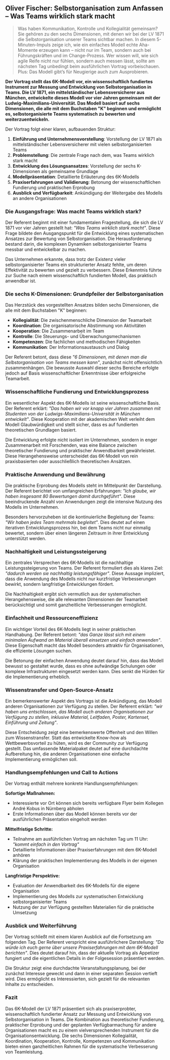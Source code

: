 ## Oliver Fischer: Selbstorganisation zum Anfassen – Was Teams wirklich stark macht

> Was haben Kommunikation, Kontrolle und Kollegialität gemeinsam? Sie gehören zu den sechs Dimensionen, mit denen wir bei der LV 1871 die Selbstorganisation unserer Teams sichtbar machen. In diesem 5-Minuten-Impuls zeige ich, wie ein einfaches Modell echte Aha-Momente erzeugen kann – nicht nur im Team, sondern auch bei Führungskräften und im Change-Prozess. Wer wissen will, wie sich agile Reife nicht nur fühlen, sondern auch messen lässt, sollte am nächsten Tag unbedingt beim ausführlichen Vortrag vorbeischauen. Plus: Das Modell gibt’s für Neugierige auch zum Ausprobieren.

**Der Vortrag stellt das 6K-Modell vor, ein wissenschaftlich fundiertes Instrument zur Messung und Entwicklung von Selbstorganisation in Teams. Die LV 1871, ein mittelständischer Lebensversicherer aus München, entwickelte dieses Modell vor vier Jahren gemeinsam mit der Ludwig-Maximilians-Universität. Das Modell basiert auf sechs Dimensionen, die alle mit dem Buchstaben "K" beginnen und ermöglicht es, selbstorganisierte Teams systematisch zu bewerten und weiterzuentwickeln.**

Der Vortrag folgt einer klaren, aufbauenden Struktur:

1. **Einführung und Unternehmensvorstellung**: Vorstellung der LV 1871 als mittelständischer Lebensversicherer mit vielen selbstorganisierten Teams
2. **Problemstellung**: Die zentrale Frage nach dem, was Teams wirklich stark macht
3. **Entwicklung des Lösungsansatzes**: Vorstellung der sechs K-Dimensionen als gemeinsame Grundlage
4. **Modellpräsentation**: Detaillierte Erläuterung des 6K-Modells
5. **Praxiserfahrungen und Validierung**: Betonung der wissenschaftlichen Fundierung und praktischen Erprobung
6. **Ausblick und Verfügbarkeit**: Ankündigung der Weitergabe des Modells an andere Organisationen

### Die Ausgangsfrage: Was macht Teams wirklich stark?

Der Referent beginnt mit einer fundamentalen Fragestellung, die sich die LV 1871 vor vier Jahren gestellt hat: *"Was Teams wirklich stark macht"*. Diese Frage bildete den Ausgangspunkt für die Entwicklung eines systematischen Ansatzes zur Bewertung von Selbstorganisation. Die Herausforderung bestand darin, die komplexen Dynamiken selbstorganisierter Teams messbar und entwickelbar zu machen.

Das Unternehmen erkannte, dass trotz der Existenz vieler selbstorganisierter Teams ein strukturierter Ansatz fehlte, um deren Effektivität zu bewerten und gezielt zu verbessern. Diese Erkenntnis führte zur Suche nach einem wissenschaftlich fundierten Modell, das praktisch anwendbar ist.

### Die sechs K-Dimensionen: Grundpfeiler der Selbstorganisation

Das Herzstück des vorgestellten Ansatzes bilden sechs Dimensionen, die alle mit dem Buchstaben "K" beginnen:

- **Kollegialität**: Die zwischenmenschliche Dimension der Teamarbeit
- **Koordination**: Die organisatorische Abstimmung von Aktivitäten
- **Kooperation**: Die Zusammenarbeit im Team
- **Kontrolle**: Die Steuerungs- und Überwachungsmechanismen
- **Kompetenzen**: Die fachlichen und methodischen Fähigkeiten
- **Kommunikation**: Der Informationsaustausch und Dialog

Der Referent betont, dass diese *"6 Dimensionen, mit denen man die Selbstorganisation von Teams messen kann"*, zunächst nicht offensichtlich zusammenhängen. Die bewusste Auswahl dieser sechs Bereiche erfolgte jedoch auf Basis wissenschaftlicher Erkenntnisse über erfolgreiche Teamarbeit.

### Wissenschaftliche Fundierung und Entwicklungsprozess

Ein wesentlicher Aspekt des 6K-Modells ist seine wissenschaftliche Basis. Der Referent erklärt: *"Das haben wir vor knapp vier Jahren zusammen mit Studenten von der Ludwigs-Maximilians-Universität in München entwickelt"*. Diese Kooperation mit der akademischen Welt verleiht dem Modell Glaubwürdigkeit und stellt sicher, dass es auf fundierten theoretischen Grundlagen basiert.

Die Entwicklung erfolgte nicht isoliert im Unternehmen, sondern in enger Zusammenarbeit mit Forschenden, was eine Balance zwischen theoretischer Fundierung und praktischer Anwendbarkeit gewährleistet. Diese Herangehensweise unterscheidet das 6K-Modell von rein praxisbasierten oder ausschließlich theoretischen Ansätzen.

### Praktische Anwendung und Bewährung

Die praktische Erprobung des Modells steht im Mittelpunkt der Darstellung. Der Referent berichtet von umfangreichen Erfahrungen: *"Ich glaube, wir haben insgesamt 80 Bewertungen damit durchgeführt"*. Diese beeindruckende Anzahl von Anwendungen zeigt die intensive Nutzung des Modells im Unternehmen.

Besonders hervorzuheben ist die kontinuierliche Begleitung der Teams: *"Wir haben jedes Team mehrmals begleitet"*. Dies deutet auf einen iterativen Entwicklungsprozess hin, bei dem Teams nicht nur einmalig bewertet, sondern über einen längeren Zeitraum in ihrer Entwicklung unterstützt werden.

### Nachhaltigkeit und Leistungssteigerung

Ein zentrales Versprechen des 6K-Modells ist die nachhaltige Leistungssteigerung von Teams. Der Referent formuliert dies als klares Ziel: *"dadurch werden sie nachhaltig leistungsfähiger"*. Diese Aussage impliziert, dass die Anwendung des Modells nicht nur kurzfristige Verbesserungen bewirkt, sondern langfristige Entwicklungen fördert.

Die Nachhaltigkeit ergibt sich vermutlich aus der systematischen Herangehensweise, die alle relevanten Dimensionen der Teamarbeit berücksichtigt und somit ganzheitliche Verbesserungen ermöglicht.

### Einfachheit und Ressourceneffizienz

Ein wichtiger Vorteil des 6K-Modells liegt in seiner praktischen Handhabung. Der Referent betont: *"das Ganze lässt sich mit einem minimalen Aufwand an Material überall einsetzen und einfach anwenden"*. Diese Eigenschaft macht das Modell besonders attraktiv für Organisationen, die effiziente Lösungen suchen.

Die Betonung der einfachen Anwendung deutet darauf hin, dass das Modell bewusst so gestaltet wurde, dass es ohne aufwändige Schulungen oder komplexe Infrastrukturen eingesetzt werden kann. Dies senkt die Hürden für die Implementierung erheblich.

### Wissenstransfer und Open-Source-Ansatz

Ein bemerkenswerter Aspekt des Vortrags ist die Ankündigung, das Modell anderen Organisationen zur Verfügung zu stellen. Der Referent erklärt: *"wir haben uns entschlossen, das Modell auch anderen Organisationen zur Verfügung zu stellen, inklusive Material, Leitfaden, Poster, Kartenset, Einführung und Zeitung"*.

Diese Entscheidung zeigt eine bemerkenswerte Offenheit und den Willen zum Wissenstransfer. Statt das entwickelte Know-how als Wettbewerbsvorteil zu hüten, wird es der Community zur Verfügung gestellt. Das umfassende Materialpaket deutet auf eine durchdachte Aufbereitung hin, die anderen Organisationen eine einfache Implementierung ermöglichen soll.

### Handlungsempfehlungen und Call to Actions

Der Vortrag enthält mehrere konkrete Handlungsempfehlungen:

**Sofortige Maßnahmen:**
- Interessierte vor Ort können sich bereits verfügbare Flyer beim Kollegen André Kobus in Nürnberg abholen
- Erste Informationen über das Modell können bereits vor der ausführlichen Präsentation eingeholt werden

**Mittelfristige Schritte:**
- Teilnahme am ausführlichen Vortrag am nächsten Tag um 11 Uhr: *"kommt einfach in den Vortrag"*
- Detaillierte Informationen über Praxiserfahrungen mit dem 6K-Modell anhören
- Klärung der praktischen Implementierung des Modells in der eigenen Organisation

**Langfristige Perspektive:**
- Evaluation der Anwendbarkeit des 6K-Modells für die eigene Organisation
- Implementierung des Modells zur systematischen Entwicklung selbstorganisierter Teams
- Nutzung der zur Verfügung gestellten Materialien für die praktische Umsetzung

### Ausblick und Weiterführung

Der Vortrag schließt mit einem klaren Ausblick auf die Fortsetzung am folgenden Tag. Der Referent verspricht eine ausführlichere Darstellung: *"Da würde ich euch gerne über unsere Praxiserfahrungen mit dem 6K-Modell berichten"*. Dies deutet darauf hin, dass der aktuelle Vortrag als Appetizer fungiert und die eigentlichen Details in der Folgesession präsentiert werden.

Die Struktur zeigt eine durchdachte Veranstaltungsplanung, bei der zunächst Interesse geweckt und dann in einer separaten Session vertieft wird. Dies ermöglicht es Interessierten, sich gezielt für die relevanten Inhalte zu entscheiden.

### Fazit

Das 6K-Modell der LV 1871 präsentiert sich als praxiserprobter, wissenschaftlich fundierter Ansatz zur Messung und Entwicklung von Selbstorganisation in Teams. Die Kombination aus theoretischer Fundierung, praktischer Erprobung und der geplanten Verfügbarmachung für andere Organisationen macht es zu einem vielversprechenden Instrument für die Organisationsentwicklung. Die sechs Dimensionen Kollegialität, Koordination, Kooperation, Kontrolle, Kompetenzen und Kommunikation bieten einen ganzheitlichen Rahmen für die systematische Verbesserung von Teamleistung.